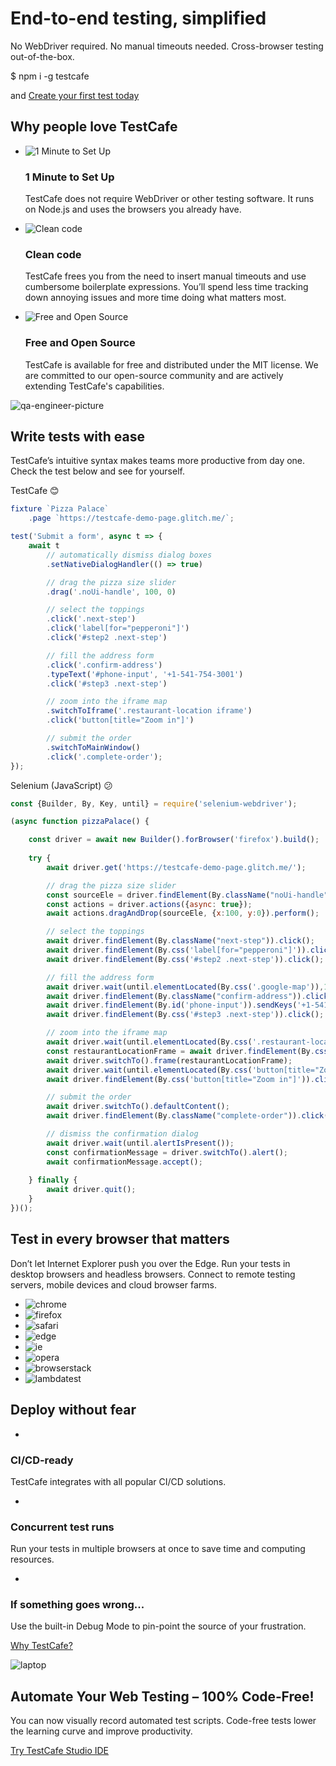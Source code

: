 # End-to-end testing, simplified

No WebDriver required. No manual timeouts needed. Cross-browser testing out-of-the-box.

$ npm i -g testcafe

and [Create your first test today](https://testcafe.io/documentation/402635/getting-started)

## Why people love TestCafe

- ![1 Minute to Set Up](https://testcafe.io/img/lovetestcafe-minute.svg)

  ### 1 Minute to Set Up

  TestCafe does not require WebDriver or other testing software. It runs on Node.js and uses the browsers you already have.

- ![Clean code](https://testcafe.io/img/lovetestcafe-clean-code.svg)

  ### Clean code

  TestCafe frees you from the need to insert manual timeouts and use cumbersome boilerplate expressions. You’ll spend less time tracking down annoying issues and more time doing what matters most.

- ![Free and Open Source](https://testcafe.io/img/lovetestcafe-opensource.svg)

  ### Free and Open Source

  TestCafe is available for free and distributed under the MIT license. We are committed to our open-source community and are actively extending TestCafe's capabilities.

![qa-engineer-picture](https://testcafe.io/img/qa-guy.svg)

## Write tests with ease

TestCafe’s intuitive syntax makes teams more productive from day one.
Check the test below and see for yourself.

TestCafe 😊

```js
fixture `Pizza Palace`
    .page `https://testcafe-demo-page.glitch.me/`;

test('Submit a form', async t => {
    await t
        // automatically dismiss dialog boxes
        .setNativeDialogHandler(() => true)

        // drag the pizza size slider
        .drag('.noUi-handle', 100, 0)

        // select the toppings
        .click('.next-step')
        .click('label[for="pepperoni"]')
        .click('#step2 .next-step')

        // fill the address form
        .click('.confirm-address')
        .typeText('#phone-input', '+1-541-754-3001')
        .click('#step3 .next-step')

        // zoom into the iframe map
        .switchToIframe('.restaurant-location iframe')
        .click('button[title="Zoom in"]')

        // submit the order
        .switchToMainWindow()
        .click('.complete-order');
});
```

Selenium (JavaScript) 😕

```js
const {Builder, By, Key, until} = require('selenium-webdriver');

(async function pizzaPalace() {

    const driver = await new Builder().forBrowser('firefox').build();
    
    try {
        await driver.get('https://testcafe-demo-page.glitch.me/');

        // drag the pizza size slider
        const sourceEle = driver.findElement(By.className("noUi-handle"));
        const actions = driver.actions({async: true});
        await actions.dragAndDrop(sourceEle, {x:100, y:0}).perform();

        // select the toppings
        await driver.findElement(By.className("next-step")).click();
        await driver.findElement(By.css('label[for="pepperoni"]')).click(); 
        await driver.findElement(By.css('#step2 .next-step')).click();

        // fill the address form
        await driver.wait(until.elementLocated(By.css('.google-map')),10000);
        await driver.findElement(By.className("confirm-address")).click();   
        await driver.findElement(By.id('phone-input')).sendKeys('+1-541-754-3001');
        await driver.findElement(By.css('#step3 .next-step')).click();

        // zoom into the iframe map
        await driver.wait(until.elementLocated(By.css('.restaurant-location iframe')),10000);
        const restaurantLocationFrame = await driver.findElement(By.css('.restaurant-location iframe'));
        await driver.switchTo().frame(restaurantLocationFrame);
        await driver.wait(until.elementLocated(By.css('button[title="Zoom in"]')),10000);
        await driver.findElement(By.css('button[title="Zoom in"]')).click();

        // submit the order
        await driver.switchTo().defaultContent();
        await driver.findElement(By.className("complete-order")).click();

        // dismiss the confirmation dialog
        await driver.wait(until.alertIsPresent());
        const confirmationMessage = driver.switchTo().alert();
        await confirmationMessage.accept();
                
    } finally {
        await driver.quit();
    }
})();
```

## Test in every browser that matters

Don’t let Internet Explorer push you over the Edge. Run your tests in desktop browsers and headless browsers. Connect to remote testing servers, mobile devices and cloud browser farms.

- ![chrome](https://testcafe.io/img/browser-chrome.svg)
- ![firefox](https://testcafe.io/img/browser-firefox.svg)
- ![safari](https://testcafe.io/img/browser-safari.svg)
- ![edge](https://testcafe.io/img/browser-edge.svg)
- ![ie](https://testcafe.io/img/browser-ie.svg)
- ![opera](https://testcafe.io/img/browser-opera.svg)
- ![browserstack](https://testcafe.io/img/browser-browserstack.svg)
- ![lambdatest](https://testcafe.io/img/browser-lambdatest.svg)

## Deploy without fear

- 

  ### CI/CD-ready

  TestCafe integrates with all popular CI/CD solutions.

- 

  ### Concurrent test runs

  Run your tests in multiple browsers at once to save time and computing resources.

- 

  ### If something goes wrong...

  Use the built-in Debug Mode to pin-point the source of your frustration.

[Why TestCafe?](https://testcafe.io/documentation/402631/why-testcafe)

![laptop](https://testcafe.io/img/studio-v2-ui@2x.png)

## Automate Your Web Testing – 100% Code‑Free!

You can now visually record automated test scripts. Code-free tests lower the learning curve and improve productivity.

[Try TestCafe Studio IDE](https://www.devexpress.com/products/testcafestudio/)

## 